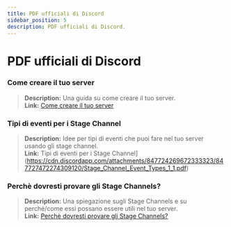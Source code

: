 ```yaml
---
title: PDF ufficiali di Discord
sidebar_position: 5
description: PDF ufficiali di Discord.
---
```


# PDF ufficiali di Discord
### **Come creare il tuo server**
> __Description:__ Una guida su come creare il tuo server.   <br/>
__Link:__ [Come creare il tuo server](https://cdn.discordapp.com/attachments/847724269672333323/847727389541793802/Onboarding_Self_Service_Onesheet_1.pdf)

### **Tipi di eventi per i Stage Channel**
> __Description:__ Idee per tipi di eventi che puoi fare nel tuo server usando gli stage channel.   <br/>
__Link:__ Tipi di eventi per i Stage Channel](https://cdn.discordapp.com/attachments/847724269672333323/847727472274309120/Stage_Channel_Event_Types_1_1.pdf)

### **Perchè dovresti provare gli Stage Channels?**
> __Description:__ Una spiegazione sugli Stage Channels e su perché/come essi possano essere utili nel tuo server.   <br/>
__Link:__ [Perchè dovresti provare gli Stage Channels?](https://cdn.discordapp.com/attachments/847724269672333323/847727607323557888/Stage_Channels_Partner_PDF.pdf)
